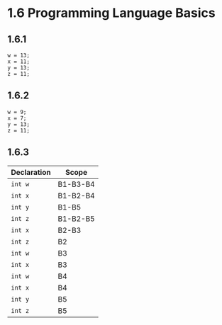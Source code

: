 # 1.6 Programming Language Basics
## 1.6.1
```
w = 13;
x = 11;
y = 13;
z = 11;
```

## 1.6.2
```
w = 9;
x = 7;
y = 13;
z = 11;
```

## 1.6.3
|Declaration   |Scope   |
|---|---|
|`int w`   |B1-B3-B4   |
|`int x`   |B1-B2-B4   |
|`int y`   |B1-B5   |
|`int z`   |B1-B2-B5   |
|`int x`   |B2-B3   |
|`int z`   |B2   |
|`int w`   |B3   |
|`int x`   |B3   |
|`int w`   |B4   |
|`int x`   |B4   |
|`int y`   |B5   |
|`int z`   |B5   |